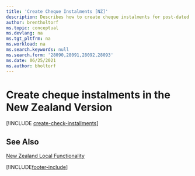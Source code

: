 ```yaml
---
title: 'Create Cheque Instalments [NZ]'
description: Describes how to create cheque instalments for post-dated cheques in the New Zealand version.
author: brentholtorf
ms.topic: conceptual
ms.devlang: na
ms.tgt_pltfrm: na
ms.workload: na
ms.search.keywords: null
ms.search.form: '28090,28091,28092,28093'
ms.date: 06/25/2021
ms.author: bholtorf
---
```

# Create cheque instalments in the New Zealand Version

[!INCLUDE [create-check-installments](../includes/AUNZ/create-check-installments.md)]

## See Also

[New Zealand Local Functionality](new-zealand-local-functionality.md)


[!INCLUDE[footer-include](../../includes/footer-banner.md)]